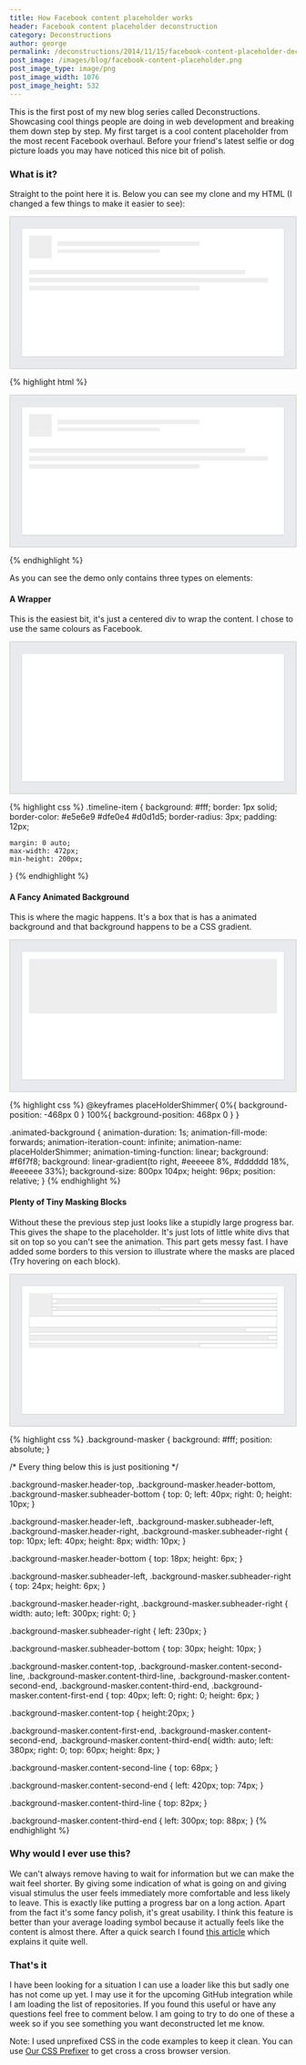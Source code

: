 ```yaml
---
title: How Facebook content placeholder works
header: Facebook content placeholder deconstruction
category: Deconstructions
author: george
permalink: /deconstructions/2014/11/15/facebook-content-placeholder-deconstruction.html
post_image: /images/blog/facebook-content-placeholder.png
post_image_type: image/png
post_image_width: 1076
post_image_height: 532
---
```


This is the first post of my new blog series called Deconstructions. Showcasing cool things people are doing in web development and breaking them down step by step. My first target is a cool content placeholder from the most recent Facebook overhaul. Before your friend's latest selfie or dog picture loads you may have noticed this nice bit of polish.

### What is it?

Straight to the point here it is. Below you can see my clone and my HTML (I changed a few things to make it easier to see):

<div class="timeline-wrapper">
    <div class="timeline-item">
        <div class="animated-background facebook">
            <div class="background-masker header-top"></div>
            <div class="background-masker header-left"></div>
            <div class="background-masker header-right"></div>
            <div class="background-masker header-bottom"></div>
            <div class="background-masker subheader-left"></div>
            <div class="background-masker subheader-right"></div>
            <div class="background-masker subheader-bottom"></div>
            <div class="background-masker content-top"></div>
            <div class="background-masker content-first-end"></div>
            <div class="background-masker content-second-line"></div>
            <div class="background-masker content-second-end"></div>
            <div class="background-masker content-third-line"></div>
            <div class="background-masker content-third-end"></div>
        </div>
    </div>
</div>

{% highlight html %}
<div class="timeline-wrapper">
    <div class="timeline-item">
        <div class="animated-background">
            <div class="background-masker header-top"></div>
            <div class="background-masker header-left"></div>
            <div class="background-masker header-right"></div>
            <div class="background-masker header-bottom"></div>
            <div class="background-masker subheader-left"></div>
            <div class="background-masker subheader-right"></div>
            <div class="background-masker subheader-bottom"></div>
            <div class="background-masker content-top"></div>
            <div class="background-masker content-first-end"></div>
            <div class="background-masker content-second-line"></div>
            <div class="background-masker content-second-end"></div>
            <div class="background-masker content-third-line"></div>
            <div class="background-masker content-third-end"></div>
        </div>
    </div>
</div>
{% endhighlight %}

As you can see the demo only contains three types on elements:

#### A Wrapper
This is the easiest bit, it's just a centered div to wrap the content. I chose to use the same colours as Facebook.

<div class="timeline-wrapper">
    <div class="timeline-item">
    </div>
</div>

{% highlight css %}
.timeline-item {
    background: #fff;
    border: 1px solid;
    border-color: #e5e6e9 #dfe0e4 #d0d1d5;
    border-radius: 3px;
    padding: 12px;

    margin: 0 auto;
    max-width: 472px;
    min-height: 200px;
}
{% endhighlight %}

#### A Fancy Animated Background
This is where the magic happens. It's a box that is has a animated background and that background happens to be a CSS gradient.

<div class="timeline-wrapper">
    <div class="timeline-item">
        <div class="animated-background">
        </div>
    </div>
</div>

{% highlight css %}
@keyframes placeHolderShimmer{
    0%{
        background-position: -468px 0
    }
    100%{
        background-position: 468px 0
    }
}

.animated-background {
    animation-duration: 1s;
    animation-fill-mode: forwards;
    animation-iteration-count: infinite;
    animation-name: placeHolderShimmer;
    animation-timing-function: linear;
    background: #f6f7f8;
    background: linear-gradient(to right, #eeeeee 8%, #dddddd 18%, #eeeeee 33%);
    background-size: 800px 104px;
    height: 96px;
    position: relative;
}
{% endhighlight %}

#### Plenty of Tiny Masking Blocks
Without these the previous step just looks like a stupidly large progress bar. This gives the shape to the placeholder. It's just lots of little white divs that sit on top so you can't see the animation. This part gets messy fast. I have added some borders to this version to illustrate where the masks are placed (Try hovering on each block).

<div class="timeline-wrapper">
    <div class="timeline-item">
        <div class="animated-background outlined">
            <div class="background-masker header-top"></div>
            <div class="background-masker header-left"></div>
            <div class="background-masker header-right"></div>
            <div class="background-masker header-bottom"></div>
            <div class="background-masker subheader-left"></div>
            <div class="background-masker subheader-right"></div>
            <div class="background-masker subheader-bottom"></div>
            <div class="background-masker content-top"></div>
            <div class="background-masker content-first-end"></div>
            <div class="background-masker content-second-line"></div>
            <div class="background-masker content-second-end"></div>
            <div class="background-masker content-third-line"></div>
            <div class="background-masker content-third-end"></div>
        </div>
    </div>
</div>

{% highlight css %}
.background-masker {
    background: #fff;
    position: absolute;
}

/* Every thing below this is just positioning */

.background-masker.header-top,
.background-masker.header-bottom,
.background-masker.subheader-bottom {
    top: 0;
    left: 40px;
    right: 0;
    height: 10px;
}

.background-masker.header-left,
.background-masker.subheader-left,
.background-masker.header-right,
.background-masker.subheader-right {
    top: 10px;
    left: 40px;
    height: 8px;
    width: 10px;
}

.background-masker.header-bottom {
    top: 18px;
    height: 6px;
}

.background-masker.subheader-left,
.background-masker.subheader-right {
    top: 24px;
    height: 6px;
}


.background-masker.header-right,
.background-masker.subheader-right {
    width: auto;
    left: 300px;
    right: 0;
}

.background-masker.subheader-right {
    left: 230px;
}

.background-masker.subheader-bottom {
    top: 30px;
    height: 10px;
}

.background-masker.content-top,
.background-masker.content-second-line,
.background-masker.content-third-line,
.background-masker.content-second-end,
.background-masker.content-third-end,
.background-masker.content-first-end {
    top: 40px;
    left: 0;
    right: 0;
    height: 6px;
}

.background-masker.content-top {
    height:20px;
}

.background-masker.content-first-end,
.background-masker.content-second-end,
.background-masker.content-third-end{
    width: auto;
    left: 380px;
    right: 0;
    top: 60px;
    height: 8px;
}

.background-masker.content-second-line  {
    top: 68px;
}

.background-masker.content-second-end {
    left: 420px;
    top: 74px;
}

.background-masker.content-third-line {
    top: 82px;
}

.background-masker.content-third-end {
    left: 300px;
    top: 88px;
}
{% endhighlight %}

### Why would I ever use this?
We can't always remove having to wait for information but we can make the wait feel shorter. By giving some indication of what is going on and giving visual stimulus the user feels immediately more comfortable and less likely to leave. This is exactly like putting a progress bar on a long action. Apart from the fact it's some fancy polish, it's great usability. I think this feature is better than your average loading symbol because it actually feels like the content is almost there. After a quick search I found <a href="http://usabilitypost.com/2009/01/23/making-wait-times-feel-shorter/">this article</a> which explains it quite well.

### That's it
I have been looking for a situation I can use a loader like this but sadly one has not come up yet. I may use it for the upcoming GitHub integration while I am loading the list of repositories. If you found this useful or have any questions feel free to comment below. I am going to try to do one of these a week so if you see something you want deconstructed let me know.

Note: I used unprefixed CSS in the code examples to keep it clean. You can use <a href="http://prefixr.cloudvent.net/" target="_blank">Our CSS Prefixer</a> to get cross a cross browser version.

<style>
    @-webkit-keyframes placeHolderShimmer{
        0%{
            background-position:-468px 0
        }
        100%{
            background-position:468px 0
        }
    }

    @keyframes placeHolderShimmer{
        0%{
            background-position:-468px 0
        }
        100%{
            background-position:468px 0
        }
    }

    .timeline-wrapper {
        background-color: #e9eaed;
        color: #141823;
        padding: 20px;
        border: 1px solid #ccc;
        margin: 0 auto 1em;
    }

    .timeline-item {
        background: #fff;
        border: 1px solid;
        border-color: #e5e6e9 #dfe0e4 #d0d1d5;
        border-radius: 3px;
        padding: 12px;

        margin: 0 auto;
        max-width: 472px;
        min-height: 200px;
    }

    .animated-background {
        -webkit-animation-duration: 1s;
        animation-duration: 1s;
        -webkit-animation-fill-mode: forwards;
        animation-fill-mode: forwards;
        -webkit-animation-iteration-count: infinite;
        animation-iteration-count: infinite;
        -webkit-animation-name: placeHolderShimmer;
        animation-name: placeHolderShimmer;
        -webkit-animation-timing-function: linear;
        animation-timing-function: linear;
        background: #f6f7f8;
        background: #eeeeee;
        background: -webkit-gradient(linear, left top, right top, color-stop(8%, #eeeeee), color-stop(18%, #dddddd), color-stop(33%, #eeeeee));
        background: -webkit-linear-gradient(left, #eeeeee 8%, #dddddd 18%, #eeeeee 33%);
        background: linear-gradient(to right,  #eeeeee 8%,#dddddd 18%,#eeeeee 33%);
        -webkit-background-size: 800px 104px;
        background-size: 800px 104px;
        height: 96px;
        position: relative;
    }

    .background-masker {
        background: #fff;
        position: absolute;
        -webkit-box-sizing: border-box;
        -moz-box-sizing: border-box;
        box-sizing: border-box;
    }

    .outlined .background-masker {
        border: 1px solid #ddd;
    }


    .outlined:hover .background-masker {
        border: none;
    }

    .outlined:hover .background-masker:hover {
        border: 1px solid #ccc;
        z-index: 1;
    }

    .background-masker.header-top,
    .background-masker.header-bottom,
    .background-masker.subheader-bottom {
        top: 0;
        left: 40px;
        right: 0;
        height: 10px;
    }

    .background-masker.header-left,
    .background-masker.subheader-left,
    .background-masker.header-right,
    .background-masker.subheader-right {
        top: 10px;
        left: 40px;
        height: 8px;
        width: 10px;
    }

    .background-masker.header-bottom {
        top: 18px;
        height: 6px;
    }

    .background-masker.subheader-left,
    .background-masker.subheader-right {
        top: 24px;
        height: 6px;
    }


    .background-masker.header-right,
    .background-masker.subheader-right {
        width: auto;
        left: 300px;
        right: 0;
    }

    .background-masker.subheader-right {
        left: 230px;
    }

    .background-masker.subheader-bottom {
        top: 30px;
        height: 10px;
    }

    .background-masker.content-top,
    .background-masker.content-second-line,
    .background-masker.content-third-line,
    .background-masker.content-second-end,
    .background-masker.content-third-end,
    .background-masker.content-first-end {
        top: 40px;
        left: 0;
        right: 0;
        height: 6px;
    }

    .background-masker.content-top {
        height:20px;
    }

    .background-masker.content-first-end,
    .background-masker.content-second-end,
    .background-masker.content-third-end{
        width: auto;
        left: 380px;
        right: 0;
        top: 60px;
        height: 8px;
    }

    .background-masker.content-second-line  {
        top: 68px;
    }

    .background-masker.content-second-end {
        left: 420px;
        top: 74px;
    }

    .background-masker.content-third-line {
        top: 82px;
    }

    .background-masker.content-third-end {
        left: 300px;
        top: 88px;
    }
</style>
